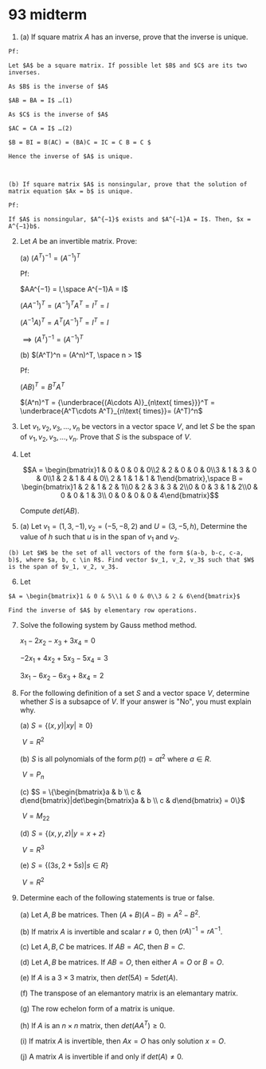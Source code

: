 # 93 midterm

1.   (a) If square matrix $A$ has an inverse, prove that the inverse is unique.

    Pf: 

    Let $A$ be a square matrix. If possible let $B$ and $C$ are its two inverses. 

    As $B$ is the inverse of $A$ 

    $AB = BA = I$ …(1) 

    As $C$ is the inverse of $A$ 

    $AC = CA = I$ …(2) 

    $B = BI = B(AC) = (BA)C = IC = C B = C $

    Hence the inverse of $A$ is unique.

    

    (b) If square matrix $A$ is nonsingular, prove that the solution of matrix equation $Ax = b$ is unique.

    Pf:

    If $A$ is nonsingular, $A^{−1}$ exists and $A^{−1}A = I$. Then, $x = A^{−1}b$.

    

2. Let $A$ be an invertible matrix. Prove:

    (a) $(A^T)^{-1} = (A^{-1})^T$

    Pf: 

    $AA^{−1} = I,\space A^{−1}A = I$

    $(AA^{−1})^T = (A^{−1})^T A^T = I^T = I$

    $(A^{−1}A)^T = A^T (A^{−1})^T = I^T = I$

    $\implies(A^T )^{−1} = (A^{−1})^T$

    

    (b) $(A^T)^n = (A^n)^T, \space n > 1$

    Pf: 

    $(AB)^T = B^TA^T$

    $(A^n)^T = {\underbrace{(A\cdots A)}_{n\text{ times}}}^T = \underbrace{A^T\cdots A^T}_{n\text{ times}}= (A^T)^n$

    

3. Let $v_1,v_2,v_3,...,v_n$ be vectors in a vector space $V$, and let $S$ be the span of $v_1,v_2,v_3,...,v_n$. Prove that $S$ is the subspace of $V$.

4. Let 

    $$A = \begin{bmatrix}1 & 0 & 0 & 0 & 0\\2 & 2 & 0 & 0 & 0\\3 & 1 & 3 & 0 & 0\\1 & 2 & 1 & 4 & 0\\ 2 & 1 & 1 & 1 & 1\end{bmatrix},\space B = \begin{bmatrix}1 & 2 & 1 & 2 & 1\\0 & 2 & 3 & 3 & 2\\0 & 0 & 3 & 1 & 2\\0 & 0 & 0 & 1 & 3\\ 0 & 0 & 0 & 0 & 4\end{bmatrix}$$

     Compute $det(AB).$

5.   (a) Let $v_1 = (1, 3, -1), v_2 = (-5, -8, 2)$ and $U = (3, -5, h)$, Determine the value of $h$ such that $u$ is in the span of $v_1$ and $v_2$.

    (b) Let $W$ be the set of all vectors of the form $(a-b, b-c, c-a, b)$, where $a, b, c \in R$. Find vector $v_1, v_2, v_3$ such that $W$ is the span of $v_1, v_2, v_3$.

6.   Let 

    $A = \begin{bmatrix}1 & 0 & 5\\1 & 0 & 0\\3 & 2 & 6\end{bmatrix}$

    Find the inverse of $A$ by elementary row operations.

7. Solve the following system by Gauss method method.

    $x_1 - 2x_2 - x_3 + 3x_4 = 0$

    $-2x_1 + 4x_2 + 5x_3 - 5x_4 = 3$

    $3x_1 - 6x_2 - 6x_3 + 8x_4 = 2$

8. For the following definition of a set $S$ and a vector space $V$, determine whether $S$ is a subsapce of $V$. If your answer is "No", you must explain why.

    (a) $S = \{(x,y)|xy|\geq 0\}$

    ​     $V = R^2$

    (b) $S$ is all polynomials of the form $p(t) = at^2$ where $a \in R$.

    ​     $V = P_n$

    (c) $S = \{\begin{bmatrix}a & b \\ c & d\end{bmatrix}|det\begin{bmatrix}a & b \\ c & d\end{bmatrix} = 0\}$

    ​	 $V = M_{22}$

    (d) $S = \{(x, y, z)|y = x + z\}$

    ​	 $V = R^3$

    (e) $S = \{(3s, 2 + 5s)|s \in R\}$

    ​	 $V = R^2$

9. Determine each of the following statements is true or false.

    (a) Let $A, B$ be matrices. Then $(A + B)(A - B) = A^2 - B^2$.

    (b) If matrix $A$ is invertible and scalar $r \neq 0$, then $(rA)^{-1} = rA^{-1}$.

    (c) Let $A, B, C$ be matrices. If $AB = AC$, then $B = C$.

    (d) Let $A, B$ be matrices. If $AB = O$, then either $A = O$ or $B = O$.

    (e) If $A$ is a $3 \times 3$ matrix, then $det(5A) = 5det(A)$.

    (f) The transpose of an elemantory matrix is an elemantary matrix.

    (g) The row echelon form of a matrix is unique.

    (h) If $A$ is an $n \times n$ matrix, then $det(AA^T) \geq 0$.

    (i) If matrix $A$ is invertible, then $Ax = O$ has only solution $x = O$.

    (j) A matrix $A$ is invertible if and only if $det(A) \neq 0$.

    